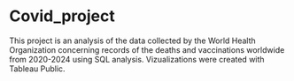 # Covid_project

This project is an analysis of the data collected by the World Health Organization concerning records of the deaths and vaccinations worldwide from 2020-2024 using SQL analysis. Vizualizations were created with Tableau Public.
